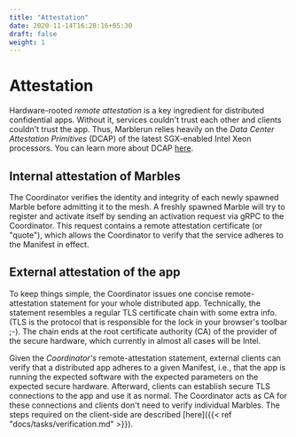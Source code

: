 ```yaml
---
title: "Attestation"
date: 2020-11-14T16:28:16+05:30
draft: false
weight: 1
---
```


# Attestation

Hardware-rooted *remote attestation* is a key ingredient for distributed confidential apps. Without it, services couldn't trust each other and clients couldn't trust the app. Thus, Marblerun relies heavily on the *Data Center Attestation Primitives* (DCAP) of the latest SGX-enabled Intel Xeon processors. You can learn more about DCAP [here](https://download.01.org/intel-sgx/sgx-dcap/1.9/linux/docs/Intel_SGX_DCAP_ECDSA_Orientation.pdf).

## Internal attestation of Marbles

The Coordinator verifies the identity and integrity of each newly spawned Marble before admitting it to the mesh.
A freshly spawned Marble will try to register and activate itself by sending an activation request via gRPC to the Coordinator.
This request contains a remote attestation certificate (or "quote"), which allows the Coordinator to verify that the service adheres to the Manifest in effect.

## External attestation of the app

To keep things simple, the Coordinator issues one concise remote-attestation statement for your whole distributed app. Technically, the statement resembles a regular TLS certificate chain with some extra info. (TLS is the protocol that is responsible for the lock in your browser's toolbar ;-). The chain ends at the root certificate authority (CA) of the provider of the secure hardware, which currently in almost all cases will be Intel.

Given the *Coordinator's* remote-attestation statement, external clients can verify that a distributed app adheres to a given Manifest, i.e., that the app is running the expected software with the expected parameters on the expected secure hardware. Afterward, clients can establish secure TLS connections to the app and use it as normal. The Coordinator acts as CA for these connections and clients don't need to verify individual Marbles. The steps required on the client-side are described [here]({{< ref "docs/tasks/verification.md" >}}).

